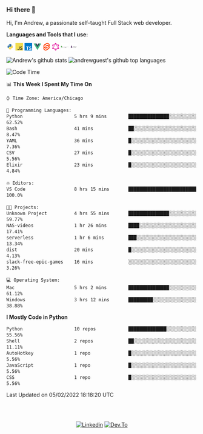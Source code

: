 ### Hi there 👋

Hi, I'm Andrew, a passionate self-taught Full Stack web developer.

**Languages and Tools that I use:**  

<code><img height="20" src="https://raw.githubusercontent.com/github/explore/80688e429a7d4ef2fca1e82350fe8e3517d3494d/topics/python/python.png"></code>
<code><img height="20" src="https://raw.githubusercontent.com/github/explore/80688e429a7d4ef2fca1e82350fe8e3517d3494d/topics/javascript/javascript.png"></code>
<code><img height="20" src="https://raw.githubusercontent.com/github/explore/80688e429a7d4ef2fca1e82350fe8e3517d3494d/topics/typescript/typescript.png"></code>
<code><img height="20" src="https://raw.githubusercontent.com/github/explore/80688e429a7d4ef2fca1e82350fe8e3517d3494d/topics/vue/vue.png"></code>
<code><img height="20" src="https://raw.githubusercontent.com/github/explore/42198dc9113595ddd22cc12771bb719c8cf08b67/topics/svelte/svelte.png"></code>
<code><img height="20" src="https://raw.githubusercontent.com/github/explore/5c058a388828bb5fde0bcafd4bc867b5bb3f26f3/topics/graphql/graphql.png"></code>
<code><img height="20" src="https://raw.githubusercontent.com/github/explore/80688e429a7d4ef2fca1e82350fe8e3517d3494d/topics/mongodb/mongodb.png"></code>
<code><img height="20" src="https://raw.githubusercontent.com/github/explore/d106aa3f6fa091ab80ab5c8cf0d931baff3caaea/topics/elixir/elixir.png"></code>

![Andrew's github stats](https://github-readme-stats.vercel.app/api?username=andrewguest&show_icons=true&theme=vue-dark&count_private=true)
<img height="180em" src="https://github-readme-stats.vercel.app/api/top-langs/?username=andrewguest&theme=vue-dark&layout=compact" alt="andrewguest's github top languages" />

<!--START_SECTION:waka-->
![Code Time](http://img.shields.io/badge/Code%20Time-964%20hrs%207%20mins-blue)

📊 **This Week I Spent My Time On** 

```text
⌚︎ Time Zone: America/Chicago

💬 Programming Languages: 
Python                   5 hrs 9 mins        ███████████████░░░░░░░░░░   62.52% 
Bash                     41 mins             ██░░░░░░░░░░░░░░░░░░░░░░░   8.47% 
YAML                     36 mins             █░░░░░░░░░░░░░░░░░░░░░░░░   7.36% 
CSV                      27 mins             █░░░░░░░░░░░░░░░░░░░░░░░░   5.56% 
Elixir                   23 mins             █░░░░░░░░░░░░░░░░░░░░░░░░   4.84%

🔥 Editors: 
VS Code                  8 hrs 15 mins       █████████████████████████   100.0%

🐱‍💻 Projects: 
Unknown Project          4 hrs 55 mins       ███████████████░░░░░░░░░░   59.77% 
NAS-videos               1 hr 26 mins        ████░░░░░░░░░░░░░░░░░░░░░   17.41% 
serverless               1 hr 6 mins         ███░░░░░░░░░░░░░░░░░░░░░░   13.34% 
dist                     20 mins             █░░░░░░░░░░░░░░░░░░░░░░░░   4.13% 
slack-free-epic-games    16 mins             ░░░░░░░░░░░░░░░░░░░░░░░░░   3.26%

💻 Operating System: 
Mac                      5 hrs 2 mins        ███████████████░░░░░░░░░░   61.12% 
Windows                  3 hrs 12 mins       █████████░░░░░░░░░░░░░░░░   38.88%

```

**I Mostly Code in Python** 

```text
Python                   10 repos            ██████████████░░░░░░░░░░░   55.56% 
Shell                    2 repos             ██░░░░░░░░░░░░░░░░░░░░░░░   11.11% 
AutoHotkey               1 repo              █░░░░░░░░░░░░░░░░░░░░░░░░   5.56% 
JavaScript               1 repo              █░░░░░░░░░░░░░░░░░░░░░░░░   5.56% 
CSS                      1 repo              █░░░░░░░░░░░░░░░░░░░░░░░░   5.56%

```



 Last Updated on 05/02/2022 18:18:20 UTC
<!--END_SECTION:waka-->

<br><br>
<p align="center">
   <a href="https://www.linkedin.com/in/andrew-guest-a891759a" target="_blank"><img src="https://img.shields.io/badge/LinkedIn-0077B5?style=for-the-badge&logo=linkedin&logoColor=white" alt="Linkedin"></a>
  <a href="https://dev.to/aguest" target="_blank"><img src="https://img.shields.io/badge/Dev.to-0A0A0A?style=for-the-badge&logo=dev%2Eto&logoColor=white" alt="Dev.To"></a>
</p>

